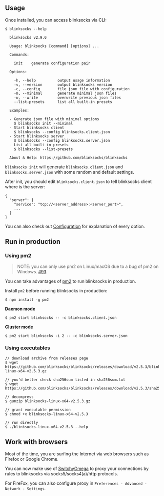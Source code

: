 ## Usage

Once installed, you can access blinksocks via CLI:

```
$ blinksocks --help

  blinksocks v2.9.0

  Usage: blinksocks [command] [options] ...

  Commands:

    init    generate configuration pair

  Options:

    -h, --help          output usage information
    -v, --version       output blinksocks version
    -c, --config        file json file with configuration
    -m, --minimal       generate minimal json files
    -w, --write         overwrite previous json files
    --list-presets      list all built-in presets

  Examples:

  - Generate json file with minimal options
    $ blinksocks init --minimal
  - Start blinksocks client
    $ blinksocks --config blinksocks.client.json
  - Start blinksocks server
    $ blinksocks --config blinksocks.server.json
  - List all built-in presets
    $ blinksocks --list-presets

  About & Help: https://github.com/blinksocks/blinksocks

```

`blinksocks init` will generate `blinksocks.client.json` and `blinksocks.server.json` with some random and default settings.

After init, you should edit `blinksocks.client.json` to tell blinksocks client where is the server:

```
{
  "server": {
    "service": "tcp://<server_address>:<server_port>",
    ...
  }
}
```

You can also check out [Configuration](../config) for explanation of every option.

## Run in production

### Using pm2

> NOTE: you can only use pm2 on Linux/macOS due to a bug of pm2 on Windows. [#93](https://github.com/blinksocks/blinksocks/issues/93)

You can take advantages of [pm2](https://github.com/unitech/pm2) to run blinksocks in production.

Install `pm2` before running blinksocks in production:

```
$ npm install -g pm2
```

**Daemon mode**

```
$ pm2 start blinksocks -- -c blinksocks.client.json
```

**Cluster mode**

```
$ pm2 start blinksocks -i 2 -- -c blinksocks.server.json
```

### Using executables

```
// download archive from releases page
$ wget https://github.com/blinksocks/blinksocks/releases/download/v2.5.3/blinksocks-linux-x64-v2.5.3.gz

// you'd better check sha256sum listed in sha256sum.txt
$ wget https://github.com/blinksocks/blinksocks/releases/download/v2.5.3/sha256sum.txt

// decompress
$ gunzip blinksocks-linux-x64-v2.5.3.gz

// grant executable permission
$ chmod +x blinksocks-linux-x64-v2.5.3

// run directly
$ ./blinksocks-linux-x64-v2.5.3 --help
```

## Work with browsers

Most of the time, you are surfing the Internet via web browsers such as Firefox or Google Chrome.

You can now make use of [SwitchyOmega](https://github.com/FelisCatus/SwitchyOmega) to proxy your connections by rules to blinksocks via socks5/socks4(a)/http protocols.

For FireFox, you can also configure proxy in `Preferences - Advanced - Network - Settings`.
